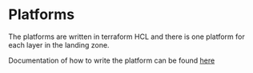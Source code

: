 # Platforms

The platforms are written in terraform HCL and there is one platform for each layer in the landing zone.

Documentation of how to write the platform can be found [here](../../platform/readme.md)
